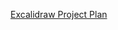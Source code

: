 [Excalidraw Project Plan](https://excalidraw.com/#json=nw0dWED0oURJW-cLjVena,qAuqwVQfeH3r7n0r4k3FWA)
